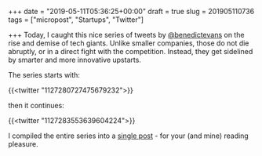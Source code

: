 +++
date = "2019-05-11T05:36:25+00:00"
draft = true
slug = 201905110736
tags = ["micropost", "Startups", "Twitter"]

+++
Today, I caught this nice series of tweets by [@benedictevans](https://twitter.com/benedictevans) on the rise and demise of tech giants. Unlike smaller companies, those do not die abruptly, or in a direct fight with the competition. Instead, they get sidelined by smarter and more innovative upstarts.

 The series starts with:

{{<twitter "1127280727475679232">}}

then it continues:

{{<twitter "1127283553639604224">}}

I compiled the entire series into a [single post](https://threader.app/thread/1127280727475679232) - for your (and mine) reading pleasure.